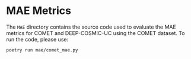 # MAE Metrics
The `MAE` directory contains the source code used to evaluate the MAE metrics for COMET and DEEP-COSMIC-UC using the COMET dataset.
To run the code, please use: 
```
poetry run mae/comet_mae.py
```
